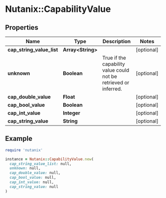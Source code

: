 # Nutanix::CapabilityValue

## Properties

| Name | Type | Description | Notes |
| ---- | ---- | ----------- | ----- |
| **cap_string_value_list** | **Array&lt;String&gt;** |  | [optional] |
| **unknown** | **Boolean** | True if the capability value could not be retrieved or inferred.  | [optional] |
| **cap_double_value** | **Float** |  | [optional] |
| **cap_bool_value** | **Boolean** |  | [optional] |
| **cap_int_value** | **Integer** |  | [optional] |
| **cap_string_value** | **String** |  | [optional] |

## Example

```ruby
require 'nutanix'

instance = Nutanix::CapabilityValue.new(
  cap_string_value_list: null,
  unknown: null,
  cap_double_value: null,
  cap_bool_value: null,
  cap_int_value: null,
  cap_string_value: null
)
```

